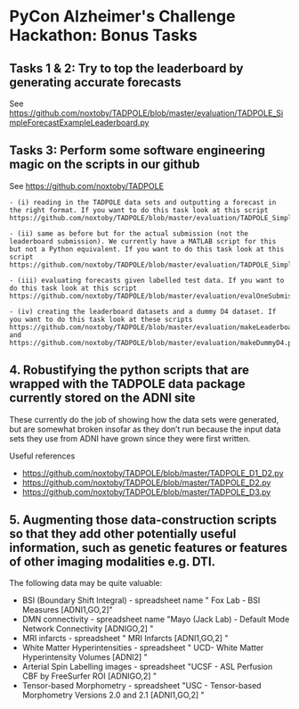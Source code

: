 # PyCon Alzheimer's Challenge Hackathon: Bonus Tasks

## Tasks 1 & 2: Try to top the leaderboard by generating accurate forecasts
See https://github.com/noxtoby/TADPOLE/blob/master/evaluation/TADPOLE_SimpleForecastExampleLeaderboard.py

## Tasks 3: Perform some software engineering magic on the scripts in our github
See https://github.com/noxtoby/TADPOLE

    - (i) reading in the TADPOLE data sets and outputting a forecast in the right format. If you want to do this task look at this script https://github.com/noxtoby/TADPOLE/blob/master/evaluation/TADPOLE_SimpleForecastExampleLeaderboard.py

    - (ii) same as before but for the actual submission (not the leaderboard submission). We currently have a MATLAB script for this but not a Python equivalent. If you want to do this task look at this script https://github.com/noxtoby/TADPOLE/blob/master/evaluation/TADPOLE_SimpleForecastExample.m

    - (iii) evaluating forecasts given labelled test data. If you want to do this task look at this script https://github.com/noxtoby/TADPOLE/blob/master/evaluation/evalOneSubmission.py

    - (iv) creating the leaderboard datasets and a dummy D4 dataset. If you want to do this task look at these scripts https://github.com/noxtoby/TADPOLE/blob/master/evaluation/makeLeaderboardDataset.py and https://github.com/noxtoby/TADPOLE/blob/master/evaluation/makeDummyD4.py

## 4. Robustifying the python scripts that are wrapped with the TADPOLE data package currently stored on the ADNI site
These currently do the job of showing how the data sets were generated, but are somewhat broken insofar as they don’t run because the input data sets they use from ADNI have grown since they were first written.

Useful references
- https://github.com/noxtoby/TADPOLE/blob/master/TADPOLE_D1_D2.py
- https://github.com/noxtoby/TADPOLE/blob/master/TADPOLE_D2.py
- https://github.com/noxtoby/TADPOLE/blob/master/TADPOLE_D3.py

## 5. Augmenting those data-construction scripts so that they add other potentially useful information, such as genetic features or features of other imaging modalities e.g. DTI.

The following data may be quite valuable:
- BSI (Boundary Shift Integral) -  spreadsheet name " Fox Lab - BSI Measures [ADNI1,GO,2]"
- DMN connectivity - spreadsheet name "Mayo (Jack Lab) - Default Mode Network Connectivity [ADNIGO,2] "
- MRI infarcts - spreadsheet " MRI Infarcts [ADNI1,GO,2] "
- White Matter Hyperintensities - spreadsheet " UCD- White Matter Hyperintensity Volumes [ADNI2] "
- Arterial Spin Labelling images - spreadsheet "UCSF - ASL Perfusion CBF by FreeSurfer ROI [ADNIGO,2] "
- Tensor-based Morphometry - spreadsheet "USC - Tensor-based Morphometry Versions 2.0 and 2.1 [ADNI1,GO,2] "
